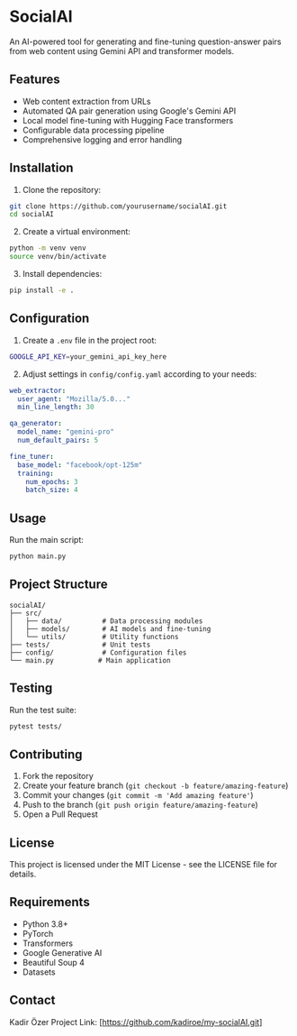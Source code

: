 # SocialAI

An AI-powered tool for generating and fine-tuning question-answer pairs from web content using Gemini API and transformer models.

## Features

- Web content extraction from URLs
- Automated QA pair generation using Google's Gemini API
- Local model fine-tuning with Hugging Face transformers
- Configurable data processing pipeline
- Comprehensive logging and error handling

## Installation

1. Clone the repository:
```bash
git clone https://github.com/yourusername/socialAI.git
cd socialAI
```

2. Create a virtual environment:
```bash
python -m venv venv
source venv/bin/activate
```

3. Install dependencies:
```bash
pip install -e .
```

## Configuration

1. Create a `.env` file in the project root:
```bash
GOOGLE_API_KEY=your_gemini_api_key_here
```

2. Adjust settings in `config/config.yaml` according to your needs:
```yaml
web_extractor:
  user_agent: "Mozilla/5.0..."
  min_line_length: 30

qa_generator:
  model_name: "gemini-pro"
  num_default_pairs: 5

fine_tuner:
  base_model: "facebook/opt-125m"
  training:
    num_epochs: 3
    batch_size: 4
```

## Usage

Run the main script:
```bash
python main.py
```

## Project Structure

```
socialAI/
├── src/
│   ├── data/          # Data processing modules
│   ├── models/        # AI models and fine-tuning
│   └── utils/         # Utility functions
├── tests/             # Unit tests
├── config/            # Configuration files
└── main.py           # Main application
```

## Testing

Run the test suite:
```bash
pytest tests/
```

## Contributing

1. Fork the repository
2. Create your feature branch (`git checkout -b feature/amazing-feature`)
3. Commit your changes (`git commit -m 'Add amazing feature'`)
4. Push to the branch (`git push origin feature/amazing-feature`)
5. Open a Pull Request

## License

This project is licensed under the MIT License - see the LICENSE file for details.

## Requirements

- Python 3.8+
- PyTorch
- Transformers
- Google Generative AI
- Beautiful Soup 4
- Datasets

## Contact

Kadir Özer
Project Link: [https://github.com/kadiroe/my-socialAI.git]
